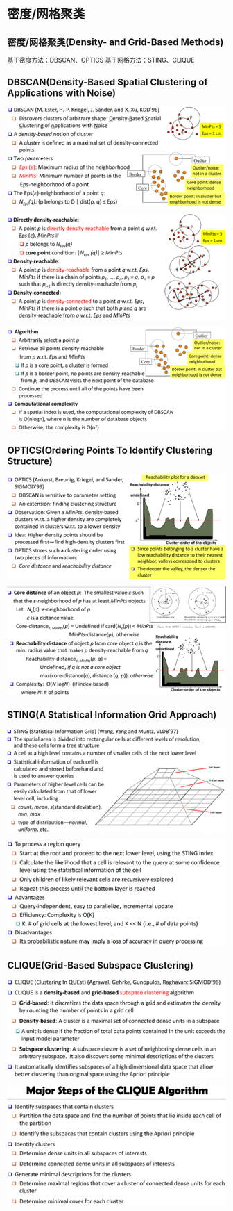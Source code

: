 # 密度/网格聚类

## 密度/网格聚类\(Density- and Grid-Based Methods\)

基于密度方法：DBSCAN、OPTICS    基于网格方法：STING、CLIQUE

## DBSCAN\(Density-Based Spatial Clustering of Applications with Noise\)

![](../../../.gitbook/assets/timline-jie-tu-20181126202242.png)

![](../../../.gitbook/assets/timline-jie-tu-20181126202319.png)

![](../../../.gitbook/assets/timline-jie-tu-20181126202345.png)

## OPTICS\(Ordering Points To Identify Clustering Structure\)

![](../../../.gitbook/assets/timline-jie-tu-20181126202500.png)

![](../../../.gitbook/assets/timline-jie-tu-20181126202532.png)

## STING\(A Statistical Information Grid Approach\)

![](../../../.gitbook/assets/timline-jie-tu-20181126202640.png)

![](../../../.gitbook/assets/timline-jie-tu-20181126202704.png)

## CLIQUE\(Grid-Based Subspace Clustering\)

![](../../../.gitbook/assets/timline-jie-tu-20181126202755.png)

![](../../../.gitbook/assets/timline-jie-tu-20181126202825.png)

## 


